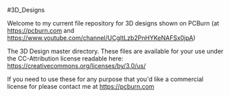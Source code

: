 #3D_Designs

Welcome to my current file repository for 3D designs shown on PCBurn (at https://pcburn.com and https://www.youtube.com/channel/UCgItLzb2PnHYKeNAFSx0jpA)

The 3D Design master directory. These files are available for your use under the CC-Attribution license readable here: https://creativecommons.org/licenses/by/3.0/us/

If you need to use these for any purpose that you'd like a commercial license for please contact me at https://pcburn.com
